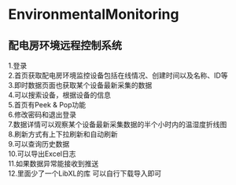 # EnvironmentalMonitoring
## 配电房环境远程控制系统  
1.登录  
2.首页获取配电房环境监控设备包括在线情况、创建时间以及名称、ID等  
3.即时数据页面也获取某个设备最新采集的数据  
4.可以搜索设备，根据设备的信息  
5.首页有Peek & Pop功能  
6.修改密码和退出登录  
7.数据详情可以观察某个设备最新采集数据的半个小时内的温湿度折线图  
8.刷新方式有上下拉刷新和自动刷新  
9.可以查询历史数据  
10.可以导出Excel日志  
11.如果数据异常能接收到推送  
12.里面少了一个LibXL的库 可以自行下载导入即可  
